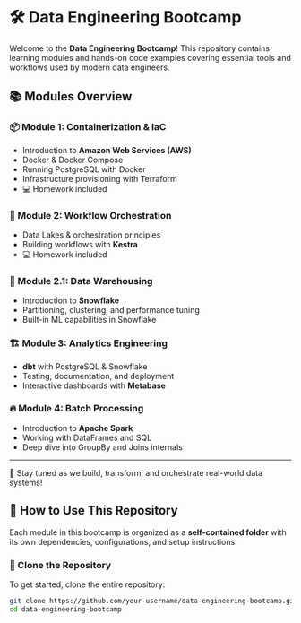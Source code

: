 # 🛠️ Data Engineering Bootcamp

Welcome to the **Data Engineering Bootcamp**! This repository contains learning modules and hands-on code examples covering essential tools and workflows used by modern data engineers.

## 📚 Modules Overview

### 📦 Module 1: Containerization & IaC
- Introduction to **Amazon Web Services (AWS)**
- Docker & Docker Compose
- Running PostgreSQL with Docker
- Infrastructure provisioning with Terraform
- 💻 Homework included

### 🔄 Module 2: Workflow Orchestration
- Data Lakes & orchestration principles
- Building workflows with **Kestra**
- 💻 Homework included

### 🧠 Module 2.1: Data Warehousing
- Introduction to **Snowflake**
- Partitioning, clustering, and performance tuning
- Built-in ML capabilities in Snowflake

### 🏗️ Module 3: Analytics Engineering
- **dbt** with PostgreSQL & Snowflake
- Testing, documentation, and deployment
- Interactive dashboards with **Metabase**

### 🔥 Module 4: Batch Processing
- Introduction to **Apache Spark**
- Working with DataFrames and SQL
- Deep dive into GroupBy and Joins internals

---

🚀 Stay tuned as we build, transform, and orchestrate real-world data systems!

## 🧩 How to Use This Repository

Each module in this bootcamp is organized as a **self-contained folder** with its own dependencies, configurations, and setup instructions.

### 🔁 Clone the Repository

To get started, clone the entire repository:

```bash
git clone https://github.com/your-username/data-engineering-bootcamp.git
cd data-engineering-bootcamp
